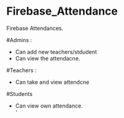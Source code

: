 # Firebase_Attendance
Firebase Attendances.


#Admins : <br>
- Can add new teachers/stdudent <br>
- Can view the attendacne. <br>

#Teachers :<br>
- Can take and view attendcne <br>

#Students <br>
 - Can view own attendance. <br>'

